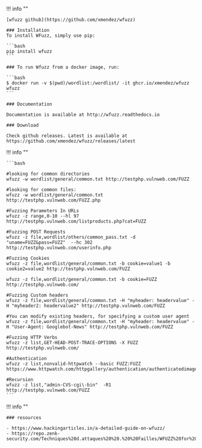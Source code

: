 !!! info ""

    [wfuzz github](https://github.com/xmendez/wfuzz)

    ### Installation
    To install WFuzz, simply use pip:

    ```bash
    pip install wfuzz
    ```

    ### To run Wfuzz from a docker image, run:

    ```bash
    $ docker run -v $(pwd)/wordlist:/wordlist/ -it ghcr.io/xmendez/wfuzz wfuzz
    ```

    ### Documentation
    
    Documentation is available at http://wfuzz.readthedocs.io

    ### Download
    
    Check github releases. Latest is available at https://github.com/xmendez/wfuzz/releases/latest


!!! info ""

    ```bash
    
    #looking for common directories
    wfuzz -w wordlist/general/common.txt http://testphp.vulnweb.com/FUZZ

    #looking for common files:
    wfuzz -w wordlist/general/common.txt http://testphp.vulnweb.com/FUZZ.php

    #Fuzzing Parameters In URLs
    wfuzz -z range,0-10 --hl 97 http://testphp.vulnweb.com/listproducts.php?cat=FUZZ

    #Fuzzing POST Requests
    wfuzz -z file,wordlist/others/common_pass.txt -d "uname=FUZZ&pass=FUZZ"  --hc 302 http://testphp.vulnweb.com/userinfo.php

    #Fuzzing Cookies
    wfuzz -z file,wordlist/general/common.txt -b cookie=value1 -b cookie2=value2 http://testphp.vulnweb.com/FUZZ

    wfuzz -z file,wordlist/general/common.txt -b cookie=FUZZ http://testphp.vulnweb.com/

    #Fuzzing Custom headers
    wfuzz -z file,wordlist/general/common.txt -H "myheader: headervalue" -H "myheader2: headervalue2" http://testphp.vulnweb.com/FUZZ

    #You can modify existing headers, for specifying a custom user agent
    wfuzz -z file,wordlist/general/common.txt -H "myheader: headervalue" -H "User-Agent: Googlebot-News" http://testphp.vulnweb.com/FUZZ
    
    #Fuzzing HTTP Verbs
    wfuzz -z list,GET-HEAD-POST-TRACE-OPTIONS -X FUZZ http://testphp.vulnweb.com/

    #Authentication
    wfuzz -z list,nonvalid-httpwatch --basic FUZZ:FUZZ https://www.httpwatch.com/httpgallery/authentication/authenticatedimage/default.aspx

    #Recursion
    wfuzz -z list,"admin-CVS-cgi\-bin"  -R1 http://testphp.vulnweb.com/FUZZ
    ```

!!! info ""

    ### resources

    - https://www.hackingarticles.in/a-detailed-guide-on-wfuzz/
    - https://repo.zenk-security.com/Techniques%20d.attaques%20%20.%20%20Failles/WFUZZ%20for%20Penetration%20Testers.pdf
